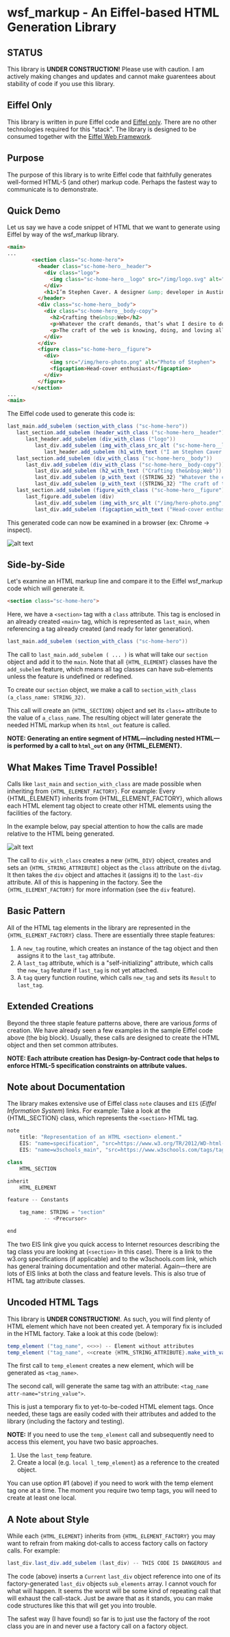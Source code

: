 # wsf_markup - An Eiffel-based HTML Generation Library

## STATUS
This library is **UNDER CONSTRUCTION!** Please use with caution. I am actively making changes and updates and cannot make guarentees about stability of code if you use this library.

## Eiffel Only
This library is written in pure Eiffel code and [Eiffel only](https://www.eiffel.org). There are no other technologies required for this "stack". The library is designed to be consumed together with the [Eiffel Web Framework](https://github.com/EiffelWebFramework/EWF).
## Purpose
The purpose of this library is to write Eiffel code that faithfully generates well-formed HTML-5 (and other) markup code. Perhaps the fastest way to communicate is to demonstrate.
## Quick Demo
Let us say we have a code snippet of HTML that we want to generate using Eiffel by way of the wsf_markup library.
```html
<main>
...
        <section class="sc-home-hero">
          <header class="sc-home-hero__header">
            <div class="logo">
              <img class="sc-home-hero__logo" src="/img/logo.svg" alt="Stephen Caver">
            </div>
            <h1>I’m Stephen Caver. A designer &amp; developer in Austin,&nbsp;TX. I build&nbsp;websites.</h1>
          </header>
          <div class="sc-home-hero__body">
            <div class="sc-home-hero__body-copy">
              <h2>Crafting the&nbsp;Web</h2>
              <p>Whatever the craft demands, that’s what I desire to do. I build websites. That means writing, it means architecting, coding, and it has always meant design.</p>
              <p>The craft of the web is knowing, doing, and loving all these things and putting the user experience first.</p>
            </div>
          </div>
          <figure class="sc-home-hero__figure">
            <div>
              <img src="/img/hero-photo.png" alt="Photo of Stephen">
              <figcaption>Head-cover enthusiast</figcaption>
            </div>
          </figure>
        </section>
...
<main>
```
The Eiffel code used to generate this code is:
```c#
last_main.add_subelem (section_with_class ("sc-home-hero"))
   last_section.add_subelem (header_with_class ("sc-home-hero__header"))
      last_header.add_subelem (div_with_class ("logo"))
         last_div.add_subelem (img_with_class_src_alt ("sc-home-hero__logo", "/img/logo.svg", "Stephen Carver"))
            last_header.add_subelem (h1_with_text ("I am Stephen Caver. A designer &amp; developer in Austin,&nbsp;TX. I build&nbsp;websites."))
   last_section.add_subelem (div_with_class ("sc-home-hero__body"))
      last_div.add_subelem (div_with_class ("sc-home-hero__body-copy"))
         last_div.add_subelem (h2_with_text ("Crafting the&nbsp;Web"))
         last_div.add_subelem (p_with_text ({STRING_32} "Whatever the craft demands, that’s what I desire to do. I build websites. That means writing, it means architecting, coding, and it has always meant design."))
         last_div.add_subelem (p_with_text ({STRING_32} "The craft of the web is knowing, doing, and loving all these things and putting the user experience first."))
   last_section.add_subelem (figure_with_class ("sc-home-hero__figure"))
      last_figure.add_subelem (div)
         last_div.add_subelem (img_with_src_alt ("/img/hero-photo.png", "Photo of Stephen"))
         last_div.add_subelem (figcaption_with_text ("Head-cover enthusiast"))
```
This generated code can now be examined in a browser (ex: Chrome -> inspect).

![alt text](docs/img/ex_in_chrome_inspect.JPG "generated section tag and content in Chrome inspect tool.")

## Side-by-Side
Let's examine an HTML markup line and compare it to the Eiffel wsf_markup code which will generate it.
```html
<section class="sc-home-hero">
```
Here, we have a `<section>` tag with a `class` attribute. This tag is enclosed in an already created `<main>` tag, which is represented as `last_main`, when referencing a tag already created (and ready for later generation).
```c#
last_main.add_subelem (section_with_class ("sc-home-hero"))
```
The call to `last_main.add_subelem ( ... )` is what will take our `section` object and add it to the `main`. Note that all `{HTML_ELEMENT}` classes have the `add_subelem` feature, which means all tag classes can have sub-elements unless the feature is undefined or redefined.

To create our `section` object, we make a call to `section_with_class (a_class_name: STRING_32)`.

This call will create an `{HTML_SECTION}` object and set its `class=` attribute to the value of `a_class_name`. The resulting object will later generate the needed HTML markup when its `html_out` feature is called.

**NOTE: Generating an entire segment of HTML—including nested HTML—is performed by a call to `html_out` on any {HTML_ELEMENT}.**
## What Makes Time Travel Possible!
Calls like `last_main` and `section_with_class` are made possible when inheriting from `{HTML_ELEMENT_FACTORY}`. For example: Every {HTML_ELEMENT} inherits from {HTML_ELEMENT_FACTORY}, which allows each HTML element tag object to create other HTML elements using the facilities of the factory.

In the example below, pay special attention to how the calls are made relative to the HTML being generated.

![alt text](docs/img/ex_last_section_adding_div_tag.JPG "Logo Title Text 1")

The call to `div_with_class` creates a new `{HTML_DIV}` object, creates and sets an `{HTML_STRING_ATTRIBUTE]` object as the `class` attribute on the `div`tag. It then takes the `div` object and attaches it (assigns it) to the `last-div` attribute. All of this is happening in the factory. See the `{HTML_ELEMENT_FACTORY}` for more information (see the `div` feature).

## Basic Pattern
All of the HTML tag elements in the library are represented in the `{HTML_ELEMENT_FACTORY}` class. There are essentially three staple features:
1. A `new_tag` routine, which creates an instance of the tag object and then assigns it to the `last_tag` attribute.
2. A `last_tag` attribute, which is a "self-initializing" attribute, which calls the `new_tag` feature if `last_tag` is not yet attached.
3. A `tag` query function routine, which calls `new_tag` and sets its `Result` to `last_tag`.
## Extended Creations
Beyond the three staple feature patterns above, there are various *forms* of creation. We have already seen a few examples in the sample Eiffel code above (the big block). Usually, these calls are designed to create the HTML object and then set common attributes.

**NOTE: Each attribute creation has Design-by-Contract code that helps to enforce HTML-5 specification constraints on attribute values.**

## Note about Documentation
The library makes extensive use of Eiffel class `note` clauses and `EIS` (*Eiffel Information System*) links. For example: Take a look at the {HTML_SECTION} class, which represents the `<section>` HTML tag.
```C#
note
	title: "Representation of an HTML <section> element."
	EIS: "name=specification", "src=https://www.w3.org/TR/2012/WD-html-markup-20120320/spec.html#section"
	EIS: "name=w3schools_main", "src=https://www.w3schools.com/tags/tag_section.asp"

class
	HTML_SECTION

inherit
	HTML_ELEMENT

feature -- Constants

	tag_name: STRING = "section"
			-- <Precursor>

end
```
The two EIS link give you quick access to Internet resources describing the tag class you are looking at (`<section>` in this case). There is a link to the w3.org specifications (if applicable) and to the w3schools.com link, which has general training documentation and other material. Again—there are lots of EIS links at both the class and feature levels. This is also true of HTML tag attribute classes.

## Uncoded HTML Tags
This library is **UNDER CONSTRUCTION!**. As such, you will find plenty of HTML element <tags> which have not been created yet. A temporary fix is included in the HTML factory. Take a look at this code (below):

```C#
temp_element ("tag_name", <<>>) -- Element without attributes
temp_element ("tag_name", <<create {HTML_STRING_ATTRIBUTE}.make_with_value ("attr-name", "string_value")>>)
```
The first call to `temp_element` creates a new element, which will be generated as `<tag_name>`.

The second call, will generate the same tag with an attribute: `<tag_name attr-name="string_value">`.

This is just a temporary fix to yet-to-be-coded HTML element tags. Once needed, these tags are easily coded with their attributes and added to the library (including the factory and testing).

**NOTE:** If you need to use the `temp_element` call and subsequently need to access this element, you have two basic approaches.

1. Use the `last_temp` feature.
2. Create a local (e.g. `local l_temp_element`) as a reference to the created object.

You can use option #1 (above) if you need to work with the temp element tag one at a time. The moment you require two temp tags, you will need to create at least one local.

## A Note about Style
While each `{HTML_ELEMENT}` inherits from `{HTML_ELEMENT_FACTORY}` you may want to refrain from making dot-calls to access factory calls on factory calls. For example:

```C#
last_div.last_div.add_subelem (last_div) -- THIS CODE IS DANGEROUS and a CIRCULAR reference.
```

The code (above) inserts a `Current` `last_div` object reference into one of its factory-generated `last_div` objects `sub_elements` array. I cannot vouch for what will happen. It seems the worst will be some kind of repeating call that will exhaust the call-stack. Just be aware that as it stands, you can make code structures like this that will get you into trouble.

The safest way (I have found) so far is to just use the factory of the root class you are in and never use a factory call on a factory object.
